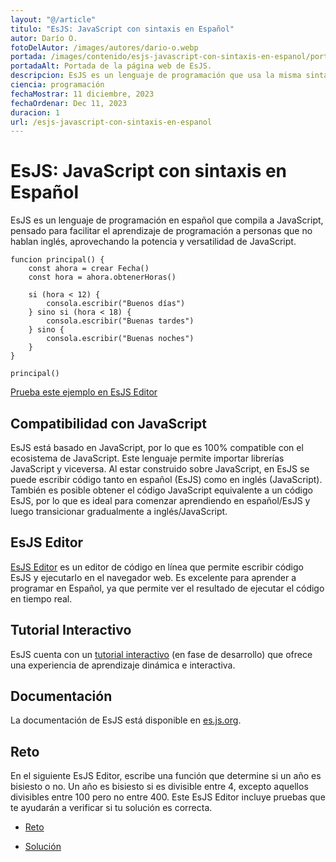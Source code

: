 ```yaml
---
layout: "@/article"
titulo: "EsJS: JavaScript con sintaxis en Español"
autor: Darío O.
fotoDelAutor: /images/autores/dario-o.webp
portada: /images/contenido/esjs-javascript-con-sintaxis-en-espanol/portada.webp
portadaAlt: Portada de la página web de EsJS.
descripcion: EsJS es un lenguaje de programación que usa la misma sintaxis que JavaScript pero en español. ¡Lánzate a descubrirlo!
ciencia: programación
fechaMostrar: 11 diciembre, 2023
fechaOrdenar: Dec 11, 2023
duracion: 1
url: /esjs-javascript-con-sintaxis-en-espanol
---
```


# EsJS: JavaScript con sintaxis en Español

EsJS es un lenguaje de programación en español que compila a JavaScript, pensado para facilitar el aprendizaje de programación a personas que no hablan inglés, aprovechando la potencia y versatilidad de JavaScript.

```esjs
funcion principal() {
    const ahora = crear Fecha()
    const hora = ahora.obtenerHoras()
    
    si (hora < 12) {
        consola.escribir("Buenos días")
    } sino si (hora < 18) {
        consola.escribir("Buenas tardes")
    } sino {
        consola.escribir("Buenas noches")
    }
}

principal()
```

[Prueba este ejemplo en EsJS Editor](https://editor.esjs.dev/?code=GYVwdgxglg9mAEAHATlSVEEMA2AKAlPAN4BQ88EcAzgC7yYAWMym8AvBcgKabLwBiXCA0wEyFanSYt29aZgB0MAEY0uYLsgASzTFTHiqUeLnnwAPPACMAJkKly5SmCoxsirlQiplUZLgAiACEQdRgqeAATAFu9APxxAF94IzAYFONTXQtrAA57cSdqNw8vHz9AkPU9eBpeSM94pIy04kKJFxKFT28oX39g0LAatOFGhPJEkimSFDRoLDwEoA&layout=horizontal&hidePreview=false&hideEditor=false&hideConsole=false&hideTests=true&readonlyCode=false&readonlyTests=false&preview=%7B%22terminal%22%3Atrue%7D&previewTab=%7B%22console%22%3Atrue%2C%22flowchart%22%3Afalse%2C%22hidden%22%3Afalse%7D&language=esjs&embed=false&hideOptions=false)

## Compatibilidad con JavaScript

EsJS está basado en JavaScript, por lo que es 100% compatible con el ecosistema de JavaScript. Este lenguaje permite importar librerías JavaScript y viceversa. Al estar construido sobre JavaScript, en EsJS se puede escribir código tanto en español (EsJS) como en inglés (JavaScript). También es posible obtener el código JavaScript equivalente a un código EsJS, por lo que es ideal para comenzar aprendiendo en español/EsJS y luego transicionar gradualmente a inglés/JavaScript.

## EsJS Editor

[EsJS Editor](https://editor.esjs.dev/) es un editor de código en línea que permite escribir código EsJS y ejecutarlo en el navegador web. Es excelente para aprender a programar en Español, ya que permite ver el resultado de ejecutar el código en tiempo real.

## Tutorial Interactivo

EsJS cuenta con un [tutorial interactivo](https://aprender.esjs.dev/) (en fase de desarrollo) que ofrece una experiencia de aprendizaje dinámica e interactiva.

## Documentación

La documentación de EsJS está disponible en [es.js.org](https://es.js.org/).

## Reto

En el siguiente EsJS Editor, escribe una función que determine si un año es bisiesto o no. Un año es bisiesto si es divisible entre 4, excepto aquellos divisibles entre 100 pero no entre 400. Este EsJS Editor incluye pruebas que te ayudarán a verificar si tu solución es correcta.

- [Reto](https://editor.esjs.dev/?code=GYVwdgxglg9mAEBTAzgISsqKAuMAUAhgI8wCU8A3gFDzwD0d8AoshAE5QBGi82I8EAM8ATKAHMY8AgEcQAW-iBeDcASO1QC%2BVIA&tests=JYWwDg9gTgLghlABAbwFCMWKBXApgIzgGcAadROAM2ChAQEkBzbOAG11PKprqgDVcUACZwhgiGQzdaCAGJsiE1AF9EYomMQAiAAIcAtACsiAeix5CW1KnMFiACjQYtAUVYUAjxEQAmAAwBiByI%2BMBEwBwwEFoAXIj2AJSIALwAfCjkUtQy-IIiYlAQ9hwAQmERRFH2-gEJCeTKktpunt7%2B-kFEIeWR0XGJKelOGBTZvALCouLFRGXhvdV%2B-nUNTa7ucF6%2BSwCMiAB23sGh85V98UlpGSOjPHIKRaU9Z4s%2BOysYjeTrrYg7AJyBQ6dbqnKKxC6Da4jaS8eSsRQzOYVKoA2r1T5rACCXi6bFwcCiUGAECIEIGV2GGDACDg8QAbghEMAUog-ABuZmIAA8fwCnOAAGpBUkqSMAMYQfaVX7JRCMXD7QQIHEQLHsQnQEmJaw3LJ3KBMFjsIj2TJ6%2BybbwAUkQABYUnK-IgAGQu362naBACETqSAB9-R77YFkk6mnrOsiFlaMXq459Vip6qhKNh9uKSft5YrlVBVeqCUTtaLyFBcET9kyALKE3AAOnLQilYgQAAk4Jm4FjCIYirWYA38ZriUUkgAqeLtHyIfR-QHOwV-OqIJdovwqVBAA&layout=horizontal&hidePreview=false&hideEditor=false&hideConsole=false&hideTests=true&readonlyCode=false&readonlyTests=false&preview=%7B%22terminal%22%3Atrue%7D&previewTab=%7B%22console%22%3Atrue%2C%22flowchart%22%3Afalse%2C%22hidden%22%3Afalse%7D&language=esjs&embed=false&hideOptions=false)

- [Solución](https://editor.esjs.dev/?code=GYVwdgxglg9mAEBTAzgISsqKAuMAUAhgI8wCU8A3gFDzybx6EnwCk8ALPALxfwAM8AGSD4xGK3gBGPgICEvPuQA%2BS0czbsZ3BeWq1aAJ0S4DYAgfgA3RAYAmBWzZg14AXzpQw4vfqMmzFsAEADbIzrSuVK5AA&tests=JYWwDg9gTgLghlABAbwFCMWKBXApgIzgGcAadROAM2ChAQEkBzbOAG11PKprqgDVcUACZwhgiGQzdaCAGJsiE1AF9EYomMQAiAAIcAtACsiAeix5CW1KnMFiACjQYtAUVYUAjxEQAmAAwBiByI%2BMBEwBwwEFoAXIj2AJSIALwAfCjkUtQy-IIiYlAQ9hwAQmERRFH2-gEJCeTKktpunt7%2B-kFEIeWR0XGJKelOGBTZvALCouLFRGXhvdV%2B-nUNTa7ucF6%2BSwCMiAB23sGh85V98UlpGSOjPHIKRaU9Z4s%2BOysYjeTrrYg7AJyBQ6dbqnKKxC6Da4jaS8eSsRQzOYVKoA2r1T5rACCXi6bFwcCiUGAECIEIGV2GGDACDg8QAbghEMAUog-ABuZmIAA8fwCnOAAGpBUkqSMAMYQfaVX7JRCMXD7QQIHEQLHsQnQEmJaw3LJ3KBMFjsIj2TJ6%2BybbwAUkQABYUnK-IgAGQu362naBACETqSAB9-R77YFkk6mnrOsiFlaMXq459Vip6qhKNh9uKSft5YrlVBVeqCUTtaLyFBcET9kyALKE3AAOnLQilYgQAAk4Jm4FjCIYirWYA38ZriUUkgAqeLtHyIfR-QHOwV-OqIJdovwqVBAA&layout=horizontal&hidePreview=false&hideEditor=false&hideConsole=false&hideTests=true&readonlyCode=false&readonlyTests=false&preview=%7B%22terminal%22%3Atrue%7D&previewTab=%7B%22console%22%3Atrue%2C%22flowchart%22%3Afalse%2C%22hidden%22%3Afalse%7D&language=esjs&embed=false&hideOptions=false)

